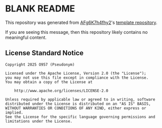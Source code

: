 # BLANK README

This repository was generated from [AFg6K7h4fhy2](https://github.com/AFg6K7h4fhy2)'s [template repository](https://github.com/AFg6K7h4fhy2/AFg6K7h4fhy2-Template).

If you are seeing this message, then this repository likely contains no meaningful content.

## License Standard Notice

```
Copyright 2025 O957 (Pseudonym)

Licensed under the Apache License, Version 2.0 (the "License");
you may not use this file except in compliance with the License.
You may obtain a copy of the License at

    http://www.apache.org/licenses/LICENSE-2.0

Unless required by applicable law or agreed to in writing, software
distributed under the License is distributed on an "AS IS" BASIS,
WITHOUT WARRANTIES OR CONDITIONS OF ANY KIND, either express or implied.
See the License for the specific language governing permissions and
limitations under the License.
```

